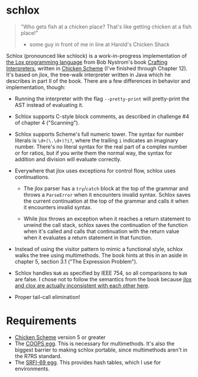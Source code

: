 # schlox

> "Who gets fish at a chicken place?  That's like getting chicken at a fish
> place!"
> - some guy in front of me in line at Harold's Chicken Shack

Schlox (pronounced like schlock) is a work-in-progress implementation of [the
Lox programming language](https://github.com/munificent/craftinginterpreters/)
from Bob Nystrom's book [Crafting
Interpreters](https://craftinginterpreters.com/), written in [Chicken
Scheme](https://call-cc.org/) (I've finished through Chapter 12).  It's based
on jlox, the tree-walk interpreter written in Java which he describes in part
II of the book.  There are a few differences in behavior and implementation,
though:

- Running the interpreter with the flag `--pretty-print` will pretty-print the
  AST instead of evaluating it.

- Schlox supports C-style block comments, as described in challenge #4 of
  chapter 4 ("Scanning").

- Schlox supports Scheme's full numeric tower.  The syntax for number literals
  is `\d+(\.\d+)?i?`, where the trailing `i` indicates an imaginary number.
  There's no literal syntax for the real part of a complex number or for
  ratios, but if you write them the normal way, the syntax for addition and
  division will evaluate correctly.

- Everywhere that jlox uses exceptions for control flow, schlox uses
  continuations.

    - The jlox parser has a `try`/`catch` block at the top of the grammar
      and throws a `ParseError` when it encounters invalid syntax.  Schlox
      saves the current continuation at the top of the grammar and calls it
      when it encounters invalid syntax.

    - While jlox throws an exception when it reaches a return statement to
      unwind the call stack, schlox saves the continuation of the function when
      it's called and calls that continuation with the return value when it
      evaluates a return statement in that function.

- Instead of using the visitor pattern to mimic  a functional style, schlox
  walks the tree using multimethods.  The book hints at this in an aside in
  chapter 5, section 3.1 ("The Expression Problem").

- Schlox handles `NaN` as specified by IEEE 754, so all comparisons to `NaN`
  are false.  I chose not to follow the semantics from the book because [jlox
  and clox are actually inconsistent with each other
  here](https://github.com/munificent/craftinginterpreters/issues/269).

- Proper tail-call elimination!

# Requirements

- [Chicken Scheme](https://call-cc.org/) version 5 or greater
- The [COOPS egg](http://wiki.call-cc.org/eggref/5/coops).  This is necessary
  for multimethods.  It's also the biggest barrier to making schlox portable,
  since multimethods aren't in the R7RS standard.
- The [SRFI-69 egg](http://wiki.call-cc.org/eggref/5/srfi-69).  This provides
  hash tables, which I use for environments.
